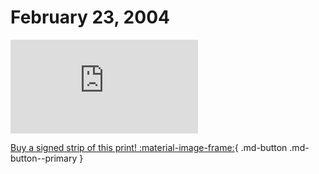 # February 23, 2004

![](https://www.achewood.com/comic.php?date=02232004)

[Buy a signed strip of this print! :material-image-frame:](https://achewood-holiday-pop-up.myshopify.com/products/strip#02232004){ .md-button .md-button--primary }
